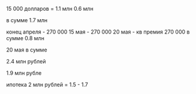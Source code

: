 15 000 долларов = 1.1 млн
0.6 млн

в сумме
1.7 млн

конец апреля - 270 000
15 мая - 270 000
20 мая - кв премия 270 000
в сумме 0.8 млн


20 мая в сумме 

2.4 млн рублей

1.9 млн рубле

ипотека 2 млн рублей = 1.5 - 1.7 
